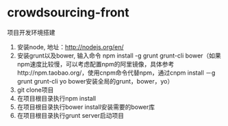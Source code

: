 # crowdsourcing-front

项目开发环境搭建

1. 安装node, 地址：http://nodejs.org/en/
2. 安装grunt以及bower, 输入命令 npm install -g grunt grunt-cli bower（如果npm速度比较慢，可以考虑配置npm的阿里镜像，具体参考http://npm.taobao.org/，使用cnpm命令代替npm，通过cnpm install －g grunt grunt-cli yo bower安装全局的grunt，bower，yo）
3. git clone项目
4. 在项目根目录执行npm install
5. 在项目根目录执行bower install安装需要的bower库
6. 在项目根目录执行grunt server启动项目
